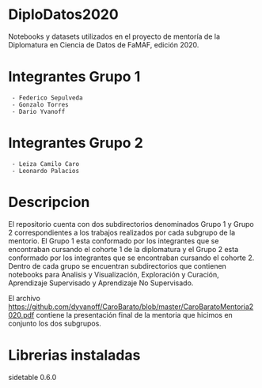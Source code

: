 # DiploDatos2020
Notebooks y datasets utilizados en el proyecto de mentoría de la Diplomatura en Ciencia de Datos de FaMAF, edición 2020.
 
# Integrantes Grupo 1
     - Federico Sepulveda
     - Gonzalo Torres
     - Dario Yvanoff

# Integrantes Grupo 2
     - Leiza Camilo Caro
     - Leonardo Palacios

# Descripcion
El repositorio cuenta con dos subdirectorios denominados Grupo 1 y Grupo 2 correspondientes a los trabajos realizados por cada subgrupo de la mentorio. El Grupo 1 esta conformado por los integrantes que se encontraban cursando el cohorte 1 de la diplomatura y el Grupo 2 esta conformado por los integrantes que se encontraban cursando el cohorte 2.
Dentro de cada grupo se encuentran subdirectorios que contienen notebooks para Analisis y Visualización, Exploración y Curación, Aprendizaje Supervisado y Aprendizaje No Supervisado.

El archivo https://github.com/dyvanoff/CaroBarato/blob/master/CaroBaratoMentoria2020.pdf contiene la presentación final de la mentoria que hicimos en conjunto los dos subgrupos.

# Librerias instaladas
sidetable                 0.6.0
